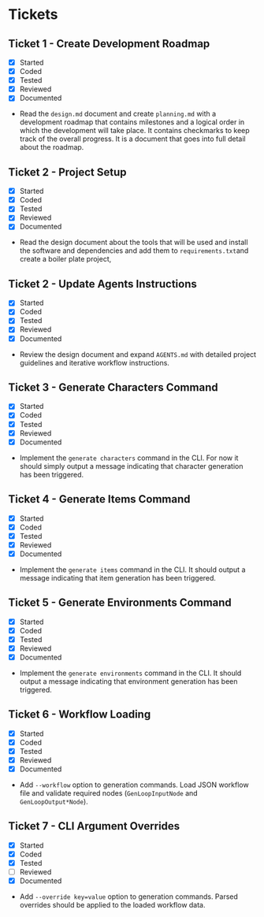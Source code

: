 # Tickets

## Ticket 1 - Create Development Roadmap
- [x] Started
- [x] Coded
- [x] Tested
- [x] Reviewed
- [x] Documented
- Read the `design.md` document and create `planning.md` with a development roadmap that contains milestones and a logical order in which the development will take place. It contains checkmarks to keep track of the overall progress. It is a document that goes into full detail about the roadmap.

## Ticket 2 - Project Setup
- [x] Started
- [x] Coded
- [x] Tested
- [x] Reviewed
- [x] Documented
- Read the design document about the tools that will be used and install the software and dependencies and add them to `requirements.txt`and create a boiler plate project, 


## Ticket 2 - Update Agents Instructions
- [x] Started
- [x] Coded
- [x] Tested
- [x] Reviewed
- [x] Documented
- Review the design document and expand `AGENTS.md` with detailed project guidelines and iterative workflow instructions.
## Ticket 3 - Generate Characters Command
- [x] Started
- [x] Coded
- [x] Tested
- [x] Reviewed
- [x] Documented
- Implement the `generate characters` command in the CLI. For now it should simply output a message indicating that character generation has been triggered.

## Ticket 4 - Generate Items Command
- [x] Started
- [x] Coded
- [x] Tested
- [x] Reviewed
- [x] Documented
- Implement the `generate items` command in the CLI. It should output a message indicating that item generation has been triggered.

## Ticket 5 - Generate Environments Command
- [x] Started
- [x] Coded
- [x] Tested
- [x] Reviewed
- [x] Documented
- Implement the `generate environments` command in the CLI. It should output a message indicating that environment generation has been triggered.

## Ticket 6 - Workflow Loading
- [x] Started
- [x] Coded
- [x] Tested
- [x] Reviewed
- [x] Documented
- Add `--workflow` option to generation commands. Load JSON workflow file and validate required nodes (`GenLoopInputNode` and `GenLoopOutput*Node`).

## Ticket 7 - CLI Argument Overrides
- [x] Started
- [x] Coded
- [x] Tested
- [ ] Reviewed
- [x] Documented
- Add `--override key=value` option to generation commands. Parsed overrides should be applied to the loaded workflow data.

